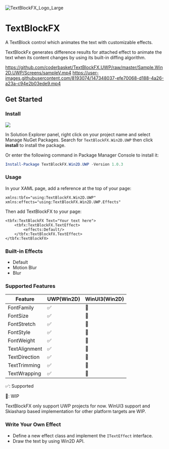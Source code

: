 ![TextBlockFX_Logo_Large](https://user-images.githubusercontent.com/8193074/147546728-6149baa5-a4b1-4c4a-bcc3-01946f741e5b.png)

# TextBlockFX

A TextBlock control which animates the text with customizable effects.

TextBlockFx generates difference results for attached effect to animate the text when its content changes by using its built-in diffing algorithm.

https://github.com/coderbasket/TextBlockFX.UWP/raw/master/Sample.Win2D.UWP/Screens/sampleV.mp4
https://user-images.githubusercontent.com/8193074/147348037-efe70068-d188-4a26-a23a-c94e2b03ede9.mp4


## Get Started

### Install

![](https://img.shields.io/nuget/v/TextBlockFX.Win2D.UWP?style=flat-square)

In Solution Explorer panel, right click on your project name and select Manage NuGet Packages. Search for `TextBlockFX.Win2D.UWP` then click **install** to install the package.

Or enter the following command in Package Manager Console to install it:

```powershell
Install-Package TextBlockFX.Win2D.UWP -Version 1.0.3
```

### Usage

In your XAML page, add a reference at the top of your page:

```xaml
xmlns:tbfx="using:TextBlockFX.Win2D.UWP"
xmlns:effects="using:TextBlockFX.Win2D.UWP.Effects"
```

Then add TextBlockFX to your page:

```xaml
<tbfx:TextBlockFX Text="Your text here">
    <tbfx:TextBlockFX.TextEffect>
        <effects:Default/>
    </tbfx:TextBlockFX.TextEffect>
</tbfx:TextBlockFX>
```

### Built-in Effects

* Default
* Motion Blur
* Blur

### Supported Features

| Feature              	| UWP(Win2D) 	| WinUI3(Win2D) 	|
|----------------------	|------------	|---------------	|
|     FontFamily       	| ✅          	| 🚧             	|
|     FontSize         	| ✅          	| 🚧             	|
|     FontStretch      	| ✅          	| 🚧             	|
|     FontStyle        	| ✅          	| 🚧             	|
|     FontWeight       	| ✅          	| 🚧             	|
|     TextAlignment    	| ✅          	| 🚧             	|
|     TextDirection    	| ✅          	| 🚧             	|
|     TextTrimming     	| ✅          	| 🚧             	|
|     TextWrapping     	| ✅          	| 🚧             	|

✅: Supported

🚧: WIP

TextBlockFX only support UWP projects for now. WinUI3 support and Skiasharp based implementation for other platform targets are WIP.

### Write Your Own Effect

* Define a new effect class and implement the `ITextEffect` interface.
* Draw the text by using Win2D API.

